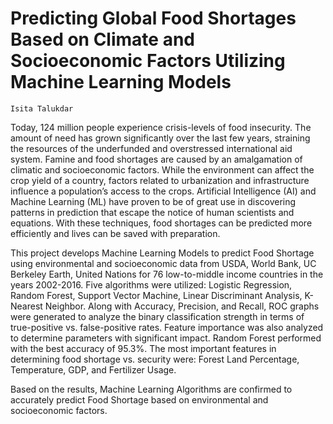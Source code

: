# Predicting Global Food Shortages Based on Climate and Socioeconomic Factors Utilizing Machine Learning Models

    Isita Talukdar

  Today, 124 million people experience crisis-levels of food insecurity. The amount of need has grown significantly over the last few years, straining the resources of the underfunded and overstressed international aid system. Famine and food shortages are caused by an amalgamation of climatic and socioeconomic factors. While the environment can affect the crop yield of a country, factors related to urbanization and infrastructure influence a population’s access to the crops. Artificial Intelligence (AI) and Machine Learning (ML) have proven to be of great use in discovering patterns in prediction that escape the notice of human scientists and equations. With these techniques, food shortages can be predicted more efficiently and lives can be saved with preparation.

This project develops Machine Learning Models to predict Food Shortage using environmental and socioeconomic data from USDA, World Bank, UC Berkeley Earth, United Nations for 76 low-to-middle income countries in the years 2002-2016. Five algorithms were utilized: Logistic Regression, Random Forest, Support Vector Machine, Linear Discriminant Analysis, K-Nearest Neighbor. Along with Accuracy, Precision, and Recall, ROC graphs were generated to analyze the binary classification strength in terms of true-positive vs. false-positive rates. Feature importance was also analyzed to determine parameters with significant impact. Random Forest performed with the best accuracy of 95.3%. The most important features in determining food shortage vs. security were: Forest Land Percentage, Temperature, GDP, and Fertilizer Usage.

Based on the results, Machine Learning Algorithms are confirmed to accurately predict Food Shortage based on environmental and socioeconomic factors.  




